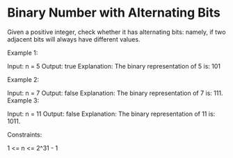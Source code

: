 # Binary Number with Alternating Bits

Given a positive integer, check whether it has alternating bits: namely, if two adjacent bits will always have different values.

Example 1:

Input: n = 5
Output: true
Explanation: The binary representation of 5 is: 101

Example 2:

Input: n = 7
Output: false
Explanation: The binary representation of 7 is: 111.
Example 3:

Input: n = 11
Output: false
Explanation: The binary representation of 11 is: 1011.

Constraints:

1 <= n <= 2^31 - 1
